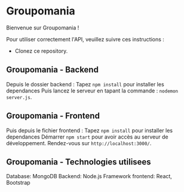 # Groupomania
Bienvenue sur Groupomania ! 

Pour utiliser correctement l'API, veuillez suivre ces instructions :

 - Clonez ce repository. 

 ## Groupomania - Backend
Depuis le dossier backend :
Tapez `npm install` pour installer les dependances 
Puis lancez le serveur en tapant la commande : `nodemon server.js`.

## Groupomania - Frontend
Puis depuis le fichier frontend :
Tapez `npm install` pour installer les dependances 
Démarrer `npm start` pour avoir accès au serveur de développement. 
Rendez-vous sur `http://localhost:3000/`.

## Groupomania - Technologies utilisees
Database: MongoDB
Backend: Node.js
Framework frontend: React, Bootstrap



